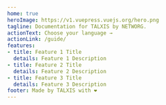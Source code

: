 ```yaml
---
home: true
heroImage: https://v1.vuepress.vuejs.org/hero.png
tagline: Documentation for TALXIS by NETWORG.
actionText: Choose your language →
actionLink: /guide/
features:
- title: Feature 1 Title
  details: Feature 1 Description
- title: Feature 2 Title
  details: Feature 2 Description
- title: Feature 3 Title
  details: Feature 3 Description
footer: Made by TALXIS with ❤️
---
```

